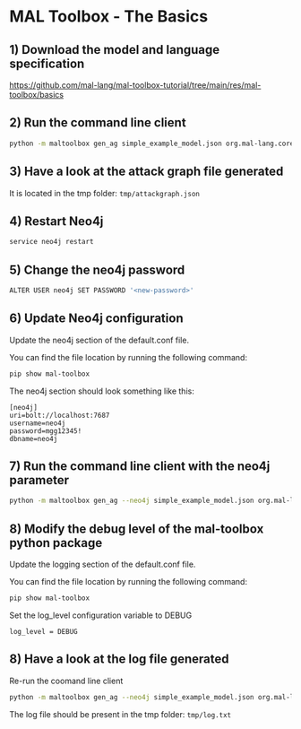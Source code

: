 # MAL Toolbox - The Basics

## 1) Download the model and language specification
https://github.com/mal-lang/mal-toolbox-tutorial/tree/main/res/mal-toolbox/basics

## 2) Run the command line client
```sh
python -m maltoolbox gen_ag simple_example_model.json org.mal-lang.coreLang-1.0.0.mal
```

## 3) Have a look at the attack graph file generated
It is located in the tmp folder: `tmp/attackgraph.json`

## 4) Restart Neo4j
```sh
service neo4j restart
```

## 5) Change the neo4j password
```sh
ALTER USER neo4j SET PASSWORD '<new-password>'
```

## 6) Update Neo4j configuration
Update the neo4j section of the default.conf file.

You can find the file location by running the following command:

```sh
pip show mal-toolbox
```

The neo4j section should look something like this:
```
[neo4j]
uri=bolt://localhost:7687
username=neo4j
password=mgg12345!
dbname=neo4j
```

## 7) Run the command line client with the neo4j parameter
```sh
python -m maltoolbox gen_ag --neo4j simple_example_model.json org.mal-lang.coreLang-1.0.0.mal
```

## 8) Modify the debug level of the mal-toolbox python package
Update the logging section of the default.conf file.

You can find the file location by running the following command:

```sh
pip show mal-toolbox
```

Set the log_level configuration variable to DEBUG

```
log_level = DEBUG
```

## 8) Have a look at the log file generated
Re-run the coomand line client 
```sh
python -m maltoolbox gen_ag --neo4j simple_example_model.json org.mal-lang.coreLang-1.0.0.mal
```

The log file should be present in the tmp folder: `tmp/log.txt`
